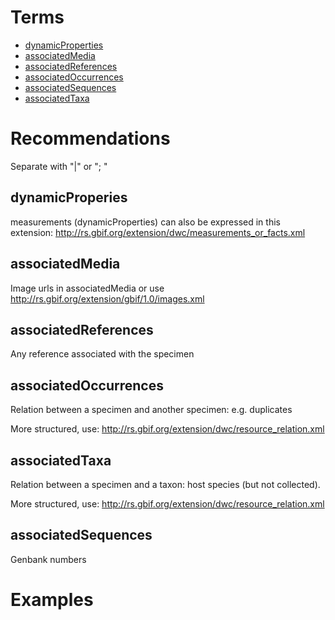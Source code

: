 # Terms #

  * [dynamicProperties](http://rs.tdwg.org/dwc/terms/dynamicProperties)
  * [associatedMedia](http://rs.tdwg.org/dwc/terms/associatedMedia)
  * [associatedReferences](http://rs.tdwg.org/dwc/terms/associatedReferences)
  * [associatedOccurrences](http://rs.tdwg.org/dwc/terms/associatedOccurrences)
  * [associatedSequences](http://rs.tdwg.org/dwc/terms/associatedSequences)
  * [associatedTaxa](http://rs.tdwg.org/dwc/terms/associatedTaxa)

# Recommendations #

Separate with "|" or "; "

## dynamicProperies ##

measurements (dynamicProperties) can also be expressed in this extension: http://rs.gbif.org/extension/dwc/measurements_or_facts.xml

## associatedMedia ##

Image urls in associatedMedia or use http://rs.gbif.org/extension/gbif/1.0/images.xml

## associatedReferences ##

Any reference associated with the specimen

## associatedOccurrences ##

Relation between a specimen and another specimen: e.g. duplicates

More structured, use: http://rs.gbif.org/extension/dwc/resource_relation.xml

## associatedTaxa ##

Relation between a specimen and a taxon: host species (but not collected).

More structured, use: http://rs.gbif.org/extension/dwc/resource_relation.xml

## associatedSequences ##

Genbank numbers

# Examples #